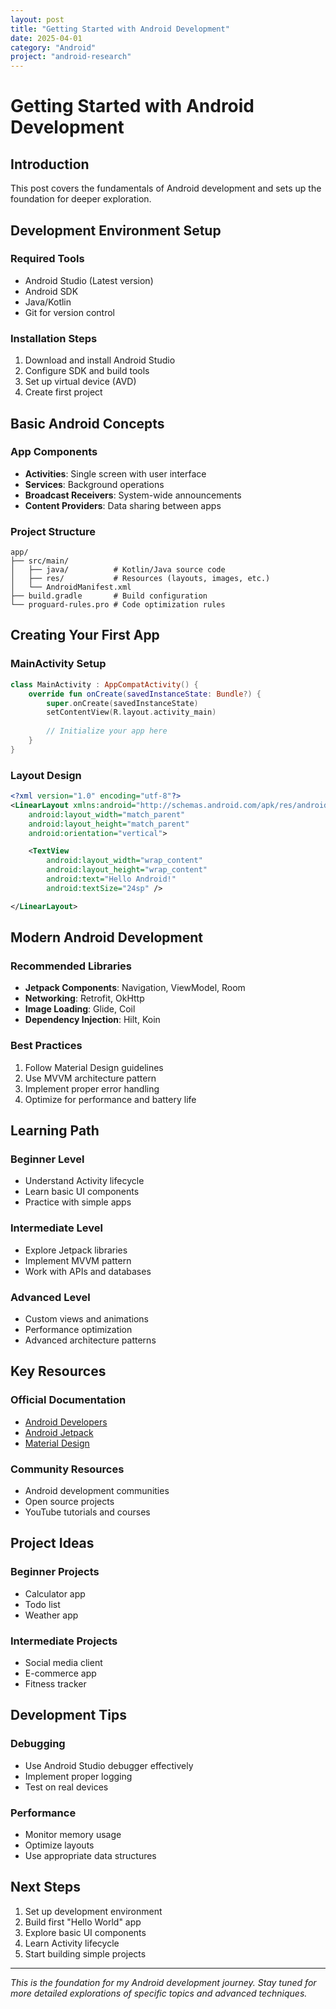 ```yaml
---
layout: post
title: "Getting Started with Android Development"
date: 2025-04-01
category: "Android"
project: "android-research"
---
```


# Getting Started with Android Development

## Introduction

This post covers the fundamentals of Android development and sets up the foundation for deeper exploration.

## Development Environment Setup

### Required Tools
- Android Studio (Latest version)
- Android SDK
- Java/Kotlin
- Git for version control

### Installation Steps
1. Download and install Android Studio
2. Configure SDK and build tools
3. Set up virtual device (AVD)
4. Create first project

## Basic Android Concepts

### App Components
- **Activities**: Single screen with user interface
- **Services**: Background operations
- **Broadcast Receivers**: System-wide announcements
- **Content Providers**: Data sharing between apps

### Project Structure
```
app/
├── src/main/
│   ├── java/          # Kotlin/Java source code
│   ├── res/           # Resources (layouts, images, etc.)
│   └── AndroidManifest.xml
├── build.gradle       # Build configuration
└── proguard-rules.pro # Code optimization rules
```

## Creating Your First App

### MainActivity Setup
```kotlin
class MainActivity : AppCompatActivity() {
    override fun onCreate(savedInstanceState: Bundle?) {
        super.onCreate(savedInstanceState)
        setContentView(R.layout.activity_main)
        
        // Initialize your app here
    }
}
```

### Layout Design
```xml
<?xml version="1.0" encoding="utf-8"?>
<LinearLayout xmlns:android="http://schemas.android.com/apk/res/android"
    android:layout_width="match_parent"
    android:layout_height="match_parent"
    android:orientation="vertical">

    <TextView
        android:layout_width="wrap_content"
        android:layout_height="wrap_content"
        android:text="Hello Android!"
        android:textSize="24sp" />

</LinearLayout>
```

## Modern Android Development

### Recommended Libraries
- **Jetpack Components**: Navigation, ViewModel, Room
- **Networking**: Retrofit, OkHttp
- **Image Loading**: Glide, Coil
- **Dependency Injection**: Hilt, Koin

### Best Practices
1. Follow Material Design guidelines
2. Use MVVM architecture pattern
3. Implement proper error handling
4. Optimize for performance and battery life

## Learning Path

### Beginner Level
- Understand Activity lifecycle
- Learn basic UI components
- Practice with simple apps

### Intermediate Level
- Explore Jetpack libraries
- Implement MVVM pattern
- Work with APIs and databases

### Advanced Level
- Custom views and animations
- Performance optimization
- Advanced architecture patterns

## Key Resources

### Official Documentation
- [Android Developers](https://developer.android.com/)
- [Android Jetpack](https://developer.android.com/jetpack)
- [Material Design](https://material.io/)

### Community Resources
- Android development communities
- Open source projects
- YouTube tutorials and courses

## Project Ideas

### Beginner Projects
- Calculator app
- Todo list
- Weather app

### Intermediate Projects
- Social media client
- E-commerce app
- Fitness tracker

## Development Tips

### Debugging
- Use Android Studio debugger effectively
- Implement proper logging
- Test on real devices

### Performance
- Monitor memory usage
- Optimize layouts
- Use appropriate data structures

## Next Steps

1. Set up development environment
2. Build first "Hello World" app
3. Explore basic UI components
4. Learn Activity lifecycle
5. Start building simple projects

---

*This is the foundation for my Android development journey. Stay tuned for more detailed explorations of specific topics and advanced techniques.*
